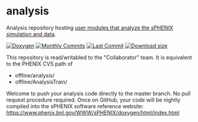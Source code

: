 # analysis

Analysis repository hosting [user modules that analyze the sPHENIX simulation and data](https://wiki.bnl.gov/sPHENIX/index.php/Example_of_using_DST_nodes).

[![Doxygen](https://img.shields.io/badge/code%20reference-Doxygen-green.svg)](https://www.phenix.bnl.gov/WWW/sPHENIX/doxygen/html/)
[![Monthly Commits](https://img.shields.io/github/commit-activity/m/sPHENIX-Collaboration/analysis.svg)](https://github.com/sPHENIX-Collaboration/analysis/commits/master)
[![Last Commit](https://img.shields.io/github/last-commit/sPHENIX-Collaboration/analysis.svg)](https://github.com/sPHENIX-Collaboration/analysis/commits/master)
[![Download size](https://img.shields.io/github/languages/code-size/sPHENIX-Collaboration/analysis.svg)](https://github.com/sPHENIX-Collaboration/analysis/archive/master.zip)

This repository is read/writabled to the "Collaborator" team. It is equivalent to the PHENIX CVS path of 
* offline/analysis/
* offline/AnalysisTrain/

Welcome to push your analysis code directly to the master branch. No pull request procedure required. Once on GitHub, your code will be nightly compiled into the sPHENIX software reference website: https://www.phenix.bnl.gov/WWW/sPHENIX/doxygen/html/index.html
